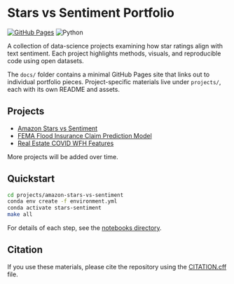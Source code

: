 # Stars vs Sentiment Portfolio

[![GitHub Pages](https://github.com/mcnabb998/Data-Sci-Portfolios/actions/workflows/pages.yml/badge.svg)](https://mcnabb998.github.io/Data-Sci-Portfolios/)
![Python](https://img.shields.io/badge/python-3.10-blue)

A collection of data-science projects examining how star ratings align with text sentiment. Each project highlights methods, visuals, and reproducible code using open datasets.

The `docs/` folder contains a minimal GitHub Pages site that links out to individual portfolio pieces. Project-specific materials live under `projects/`, each with its own README and assets.

## Projects
- [Amazon Stars vs Sentiment](projects/amazon-stars-vs-sentiment/README.md)
- [FEMA Flood Insurance Claim Prediction Model](projects/fema-flood-claims/README.md)
- [Real Estate COVID WFH Features](projects/real-estate-covid-wfh/README.md)

More projects will be added over time.

## Quickstart

```bash
cd projects/amazon-stars-vs-sentiment
conda env create -f environment.yml
conda activate stars-sentiment
make all
```

For details of each step, see the [notebooks directory](projects/amazon-stars-vs-sentiment/notebooks/).

## Citation

If you use these materials, please cite the repository using the
[CITATION.cff](CITATION.cff) file.

